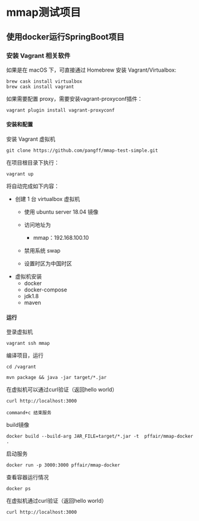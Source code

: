 # mmap测试项目

## 使用docker运行SpringBoot项目

### 安装 Vagrant 相关软件
如果是在 macOS 下，可直接通过 Homebrew 安装 Vagrant/Virtualbox:

```
brew cask install virtualbox
brew cask install vagrant
```
如果需要配置 proxy，需要安装vagrant-proxyconf插件：

```
vagrant plugin install vagrant-proxyconf
```
#### 安装和配置
安装 Vagrant 虚拟机

```
git clone https://github.com/pangff/mmap-test-simple.git
```

在项目根目录下执行：

```
vagrant up
```

将自动完成如下内容：

* 创建 1 台 virtualbox 虚拟机
  * 使用 ubuntu server 18.04 镜像
  * 访问地址为
    * mmap：192.168.100.10

  * 禁用系统 swap
  * 设置时区为中国时区
* 虚拟机安装
  * docker
  * docker-compose
  * jdk1.8
  * maven


#### 运行

登录虚拟机
```
vagrant ssh mmap
```

编译项目，运行
```
cd /vagrant

mvn package && java -jar target/*.jar
```

在虚拟机可以通过curl验证（返回hello world）

```
curl http://localhost:3000
```

```
command+c 结束服务
```

build镜像

```
docker build --build-arg JAR_FILE=target/*.jar -t  pffair/mmap-docker .
```

启动服务
```
docker run -p 3000:3000 pffair/mmap-docker
```

查看容器运行情况
```
docker ps
```

在虚拟机通过curl验证（返回hello world）

```
curl http://localhost:3000
```